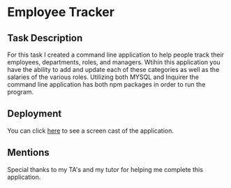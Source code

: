 # Employee Tracker

## Task Description
  
  For this task I created a command line application to help people track their employees, departments, roles, and managers. Wtihin this application you have the ability to add and update each of these categories as well as the salaries of the various roles. Utilizing both MYSQL and Inquirer the command line application has both npm packages in order to run the program.
  
## Deployment

  You can click [here](https://drive.google.com/file/d/1jajbhCkbmXH1KA8_DYjWd_7LsC63JUZA/view) to see a screen cast of the application.
  
## Mentions

  Special thanks to my TA's and my tutor for helping me complete this application.
